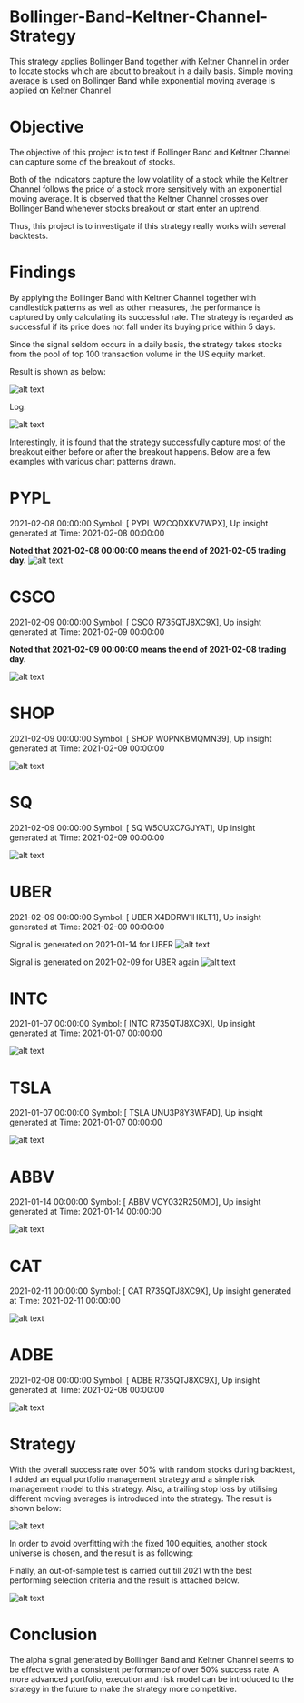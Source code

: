 # Bollinger-Band-Keltner-Channel-Strategy
This strategy applies Bollinger Band together with Keltner Channel in order to locate stocks which are about to breakout in a daily basis. Simple moving average is used on Bollinger Band while exponential moving average is applied on Keltner Channel 

# Objective
The objective of this project is to test if Bollinger Band and Keltner Channel can capture some of the breakout of stocks. 

Both of the indicators capture the low volatility of a stock while the Keltner Channel follows the price of a stock more sensitively with an exponential moving average. It is observed that the Keltner Channel crosses over Bollinger Band whenever stocks breakout or start enter an uptrend. 

Thus, this project is to investigate if this strategy really works with several backtests. 

# Findings
By applying the Bollinger Band with Keltner Channel  together with candlestick patterns as well as other measures, the performance is captured by only calculating its successful rate. The strategy is regarded as successful if its price does not fall under its buying price within 5 days.

Since the signal seldom occurs in a daily basis, the strategy takes stocks from the pool of top 100 transaction volume in the US equity market.

Result is shown as below:

![alt text](https://github.com/kelvonlys/Bollinger-Band-Keltner-Channel-Strategy/blob/main/alpha.png)

Log:

![alt text](https://github.com/kelvonlys/Bollinger-Band-Keltner-Channel-Strategy/blob/main/Log.png)

Interestingly, it is found that the strategy successfully capture most of the breakout either before or after the breakout happens. Below are a few examples with various chart patterns drawn.

<!-- Break Previous Top -->

# PYPL
2021-02-08 00:00:00 Symbol: [ PYPL W2CQDXKV7WPX], Up insight generated at Time: 2021-02-08 00:00:00 

**Noted that 2021-02-08 00:00:00 means the end of 2021-02-05 trading day.**
![alt text](https://github.com/kelvonlys/Bollinger-Band-Keltner-Channel-Strategy/blob/main/PYPL.png)

# CSCO
2021-02-09 00:00:00 Symbol: [ CSCO R735QTJ8XC9X], Up insight generated at Time: 2021-02-09 00:00:00 

**Noted that 2021-02-09 00:00:00 means the end of 2021-02-08 trading day.**

![alt text](https://github.com/kelvonlys/Bollinger-Band-Keltner-Channel-Strategy/blob/main/CSCO.png)

# SHOP
2021-02-09 00:00:00 Symbol: [ SHOP W0PNKBMQMN39], Up insight generated at Time: 2021-02-09 00:00:00 

![alt text](https://github.com/kelvonlys/Bollinger-Band-Keltner-Channel-Strategy/blob/main/SHOP.png)

# SQ
2021-02-09 00:00:00 Symbol: [ SQ W5OUXC7GJYAT], Up insight generated at Time: 2021-02-09 00:00:00 

![alt text](https://github.com/kelvonlys/Bollinger-Band-Keltner-Channel-Strategy/blob/main/SQ.png)

# UBER
2021-02-09 00:00:00 Symbol: [ UBER X4DDRW1HKLT1], Up insight generated at Time: 2021-02-09 00:00:00 

Signal is generated on 2021-01-14 for UBER
![alt text](https://github.com/kelvonlys/Bollinger-Band-Keltner-Channel-Strategy/blob/main/UBER_20210114.png)


Signal is generated on 2021-02-09 for UBER again
![alt text](https://github.com/kelvonlys/Bollinger-Band-Keltner-Channel-Strategy/blob/main/UBER_20210209.png)

<!-- Break Price Channel Top -->

# INTC
2021-01-07 00:00:00 Symbol: [ INTC R735QTJ8XC9X], Up insight generated at Time: 2021-01-07 00:00:00 

![alt text](https://github.com/kelvonlys/Bollinger-Band-Keltner-Channel-Strategy/blob/main/Intel.png)

# TSLA
2021-01-07 00:00:00 Symbol: [ TSLA UNU3P8Y3WFAD], Up insight generated at Time: 2021-01-07 00:00:00 

![alt text](https://github.com/kelvonlys/Bollinger-Band-Keltner-Channel-Strategy/blob/main/TSLA.png)

# ABBV
2021-01-14 00:00:00 Symbol: [ ABBV VCY032R250MD], Up insight generated at Time: 2021-01-14 00:00:00 

![alt text](https://github.com/kelvonlys/Bollinger-Band-Keltner-Channel-Strategy/blob/main/ABBV.png)

# CAT
2021-02-11 00:00:00 Symbol: [ CAT R735QTJ8XC9X], Up insight generated at Time: 2021-02-11 00:00:00 

![alt text](https://github.com/kelvonlys/Bollinger-Band-Keltner-Channel-Strategy/blob/main/CAT.png)

# ADBE
2021-02-08 00:00:00 Symbol: [ ADBE R735QTJ8XC9X], Up insight generated at Time: 2021-02-08 00:00:00 

![alt text](https://github.com/kelvonlys/Bollinger-Band-Keltner-Channel-Strategy/blob/main/ADBE.png)


# Strategy
With the overall success rate over 50% with random stocks during backtest, I added an equal portfolio management strategy and a simple risk management model to this strategy. Also, a trailing stop loss by utilising different moving averages is introduced into the strategy. The result is shown below:

![alt text](https://github.com/kelvonlys/Bollinger-Band-Keltner-Channel-Strategy/blob/main/Backtest.png)

In order to avoid overfitting with the fixed 100 equities, another stock universe is chosen, and the result is as following:


Finally, an out-of-sample test is carried out till 2021 with the best performing selection criteria and the result is attached below.

![alt text](https://github.com/kelvonlys/Bollinger-Band-Keltner-Channel-Strategy/blob/main/Out-of-sample%20test.png)


# Conclusion
The alpha signal generated by Bollinger Band and Keltner Channel seems to be effective with a consistent performance of over 50% success rate. A more advanced portfolio, execution and risk model can be introduced to the strategy in the future to make the strategy more competitive.





